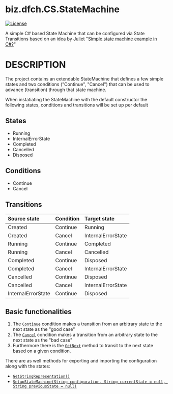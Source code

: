 # biz.dfch.CS.StateMachine
[![License](https://img.shields.io/badge/license-Apache%20License%202.0-blue.svg)](https://github.com/dfensgmbh/biz.dfch.CS.StateMachine/blob/master/LICENSE)


A simple C# based State Machine that can be configured via State Transitions based on an idea by [Juliet](http://stackoverflow.com/users/40516/juliet) "[Simple state machine example in C#?](http://stackoverflow.com/questions/5923767/simple-state-machine-example-in-c)"

# DESCRIPTION

The project contains an extendable StateMachine that defines a few simple states and two conditions ("Continue", "Cancel") that can be used to advance (transition) through that state machine.

When instatiating the StateMachine with the default constructor the following states, conditions and transitions will be set up per default

## States

* Running
* InternalErrorState
* Completed
* Cancelled
* Disposed


## Conditions

* Continue
* Cancel


## Transitions

Source state | Condition | Target state
:-----|:-----|:------
Created | Continue | Running
Created | Cancel | InternalErrorState
Running | Continue | Completed
Running | Cancel | Cancelled
Completed | Continue | Disposed
Completed | Cancel | InternalErrorState
Cancelled | Continue | Disposed
Cancelled | Cancel | InternalErrorState
InternalErrorState | Continue | Disposed


## Basic functionalities

1. The [`Continue`](./biz.dfch.CS.StateMachine/StateMachine.cs#L94) condition makes a transition from an arbitrary state to the next state as the "good case"
1. The [`Cancel`](./biz.dfch.CS.StateMachine/StateMachine.cs#L02) condition makes a transition from an arbitrary state to the next state as the "bad case"
1. Furthermore there is the [`GetNext`](./biz.dfch.CS.StateMachine/StateMachine.cs#L306) method to transit to the next state based on a given condition.

There are as well methods for exporting and importing the configuration along with the states:

* [`GetStringRepresentation()`](https://github.com/dfensgmbh/biz.dfch.CS.StateMachine/blob/master/biz.dfch.CS.StateMachine/StateMachine.cs#L345)
* [`SetupStateMachine(String configuration, String currentState = null, String previousState = null)`](https://github.com/dfensgmbh/biz.dfch.CS.StateMachine/blob/master/biz.dfch.CS.StateMachine/StateMachine.cs#L135)
